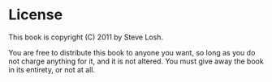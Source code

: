 License
=======

This book is copyright (C) 2011 by Steve Losh.

You are free to distribute this book to anyone you want, so long as you do not
charge anything for it, and it is not altered. You must give away the book in
its entirety, or not at all.
